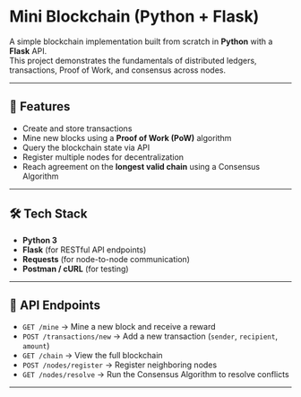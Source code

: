 # Mini Blockchain (Python + Flask)

A simple blockchain implementation built from scratch in **Python** with a **Flask** API.  
This project demonstrates the fundamentals of distributed ledgers, transactions, Proof of Work, and consensus across nodes.  

---

## 🚀 Features
- Create and store transactions
- Mine new blocks using a **Proof of Work (PoW)** algorithm
- Query the blockchain state via API
- Register multiple nodes for decentralization
- Reach agreement on the **longest valid chain** using a Consensus Algorithm

---

## 🛠️ Tech Stack
- **Python 3**
- **Flask** (for RESTful API endpoints)
- **Requests** (for node-to-node communication)
- **Postman / cURL** (for testing)

---

## 📌 API Endpoints

- `GET /mine` → Mine a new block and receive a reward  
- `POST /transactions/new` → Add a new transaction (`sender`, `recipient`, `amount`)  
- `GET /chain` → View the full blockchain  
- `POST /nodes/register` → Register neighboring nodes  
- `GET /nodes/resolve` → Run the Consensus Algorithm to resolve conflicts  

---
